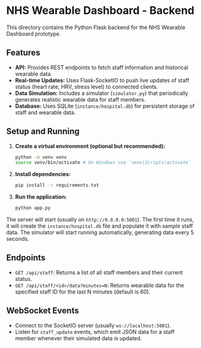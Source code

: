 # NHS Wearable Dashboard - Backend

This directory contains the Python Flask backend for the NHS Wearable Dashboard prototype.

## Features

- **API:** Provides REST endpoints to fetch staff information and historical wearable data.
- **Real-time Updates:** Uses Flask-SocketIO to push live updates of staff status (heart rate, HRV, stress level) to connected clients.
- **Data Simulation:** Includes a simulator (`simulator.py`) that periodically generates realistic wearable data for staff members.
- **Database:** Uses SQLite (`instance/hospital.db`) for persistent storage of staff and wearable data.

## Setup and Running

1.  **Create a virtual environment (optional but recommended):**
    ```bash
    python -m venv venv
    source venv/bin/activate # On Windows use `venv\Scripts\activate`
    ```

2.  **Install dependencies:**
    ```bash
    pip install -r requirements.txt
    ```

3.  **Run the application:**
    ```bash
    python app.py
    ```

The server will start (usually on `http://0.0.0.0:5001`). The first time it runs, it will create the `instance/hospital.db` file and populate it with sample staff data. The simulator will start running automatically, generating data every 5 seconds.

## Endpoints

- `GET /api/staff`: Returns a list of all staff members and their current status.
- `GET /api/staff/<id>/data?minutes=N`: Returns wearable data for the specified staff ID for the last N minutes (default is 60).

## WebSocket Events

- Connect to the SocketIO server (usually `ws://localhost:5001`).
- Listen for `staff_update` events, which emit JSON data for a staff member whenever their simulated data is updated. 